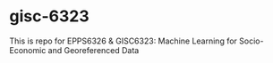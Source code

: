 # gisc-6323
This is repo for EPPS6326 &amp; GISC6323: Machine Learning for Socio-Economic and Georeferenced Data
